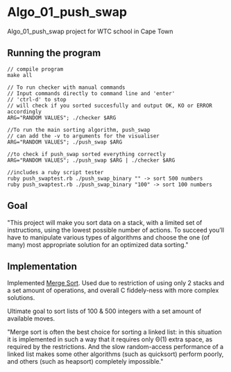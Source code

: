 # Algo_01_push_swap
Algo_01_push_swap project for WTC school in Cape Town

##  Running the program
```
// compile program
make all

// To run checker with manual commands
// Input commands directly to command line and 'enter'
// 'ctrl-d' to stop
// will check if you sorted succesfully and output OK, KO or ERROR accordingly
ARG="RANDOM VALUES"; ./checker $ARG

//To run the main sorting algorithm, push_swap 
// can add the -v to arguments for the visualiser
ARG="RANDOM VALUES"; ./push_swap $ARG

//to check if push_swap sorted everything correctly
ARG="RANDOM VALUES"; ./push_swap $ARG | ./checker $ARG

//includes a ruby script tester
ruby push_swaptest.rb ./push_swap_binary "" -> sort 500 numbers
ruby push_swaptest.rb ./push_swap_binary "100" -> sort 100 numbers

```
## Goal
"This project will make you sort data on a stack, with a limited set of instructions, using
the lowest possible number of actions. To succeed you’ll have to manipulate various types of algorithms and choose the one (of many) most appropriate solution for an optimized data sorting."

## Implementation
Implemented [Merge Sort](https://en.wikipedia.org/wiki/Merge_sort_). Used due to restriction of using only 2 stacks and a set amount of operations, and overall C fiddely-ness with more complex solutions.

Ultimate goal to sort lists of 100 & 500 integers with a set amount of available moves.

"Merge sort is often the best choice for sorting a linked list: in this situation it is implemented in such a way that it requires only Θ(1) extra space, as required by the restrictions. And the slow random-access performance of a linked list makes some other algorithms (such as quicksort) perform poorly, and others (such as heapsort) completely impossible."